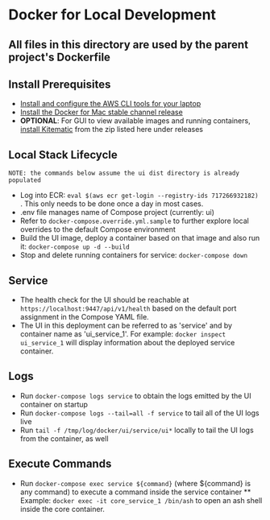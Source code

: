# Docker for Local Development

## All files in this directory are used by the parent project's Dockerfile

## Install Prerequisites
* [Install and configure the AWS CLI tools for your laptop](https://github.com/QuickBase/aws#getting-an-mfa-enabled-aws-account)
* [Install the Docker for Mac stable channel release](https://docs.docker.com/docker-for-mac/install/)
* __OPTIONAL__: For GUI to view available images and running containers, [install Kitematic](https://github.com/docker/kitematic/releases) from the zip listed here under releases

## Local Stack Lifecycle
    NOTE: the commands below assume the ui dist directory is already populated
* Log into ECR: ```eval $(aws ecr get-login --registry-ids 717266932182)``` . This only needs to be done once a day in most cases.
* .env file manages name of Compose project (currently: ui)
* Refer to ```docker-compose.override.yml.sample``` to further explore local overrides to the default Compose environment
* Build the UI image, deploy a container based on that image and also run it: ```docker-compose up -d --build```
* Stop and delete running containers for service: ```docker-compose down```

## Service
* The health check for the UI should be reachable at ```https://localhost:9447/api/v1/health``` based on the default port assignment in the Compose YAML file.
* The UI in this deployment can be referred to as 'service' and by container name as 'ui_service_1'. For example: ```docker inspect ui_service_1``` will display information about the deployed service container.

## Logs
* Run ```docker-compose logs service``` to obtain the logs emitted by the UI container on startup
* Run ```docker-compose logs --tail=all -f service``` to tail all of the UI logs live
* Run ```tail -f /tmp/log/docker/ui/service/ui*``` locally to tail the UI logs from the container, as well

## Execute Commands
* Run ```docker-compose exec service ${command}``` (where ${command} is any command) to execute a command inside the service container
** Example: ```docker exec -it core_service_1 /bin/ash``` to open an ash shell inside the core container.